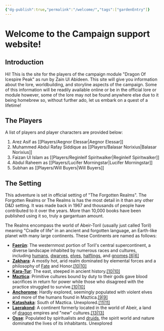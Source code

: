 ```yaml
---
{"dg-publish":true,"permalink":"/welcome/","tags":["gardenEntry"]}
---
```


# Welcome to the Campaign support website!

## Introduction

Hi! This is the site for the players of the campaign module "Dragon Of Icespire Peak" as run by Zain Ul Abideen. This site will give you information about the lore, worldbuilding, and storyline aspects of the campaign. Some of this information will be readily available online or be in the official lore or module however, some of the lore may not be found anywhere else due to it being homebrew so, without further ado, let us embark on a quest of a lifetime!

## The Players

A list of players and player characters are provided below:

1. Arez Asif as [[Players/Aegnor Elessar\|Aegnor Elessar]]
2. Muhammed Abdul Rafay Siddique as [[Players/Balasar Norixius\|Balasar Norixius]]
3. Faizan Ul Islam as [[Players/Reginleif Spiritwalker\|Reginleif Spiritwalker]]
4. Abdul Raheem as [[Players/Lucifer Morningstar\|Lucifer Morningstar]]
5. Subhan as [[Players/Will Buyers\|Will Buyers]]

## The Setting

This adventure is set in official setting of "The Forgotten Realms". The Forgotten Realms or The Realms is has the most detail in it than any other D&D setting. It was made back in 1967 and thousands of people have contributed to it over the years. More than 10,000 books have been published using it so, truly a gargantuan amount. 

The Realms encompass the world of Abeir-Toril (usually just called Toril) meaning "Cradle of life" in an ancient and forgotten language, an Earth-like planet with many large continents. These Continents are named as follows:
- **[Faerûn](https://forgottenrealms.fandom.com/wiki/Faer%C3%BBn "Faerûn")**: The westernmost portion of Toril's central supercontinent, a diverse landscape inhabited by numerous races and cultures, including [humans](https://forgottenrealms.fandom.com/wiki/Human "Human"), [dwarves](https://forgottenrealms.fandom.com/wiki/Dwarf "Dwarf"), [elves](https://forgottenrealms.fandom.com/wiki/Elf "Elf"), [halflings](https://forgottenrealms.fandom.com/wiki/Halfling "Halfling"), and [gnomes](https://forgottenrealms.fandom.com/wiki/Gnome "Gnome").[[6\|6]](https://forgottenrealms.fandom.com/wiki/Toril#cite_note-FRCS2e-p4-6)
- **[Zakhara](https://forgottenrealms.fandom.com/wiki/Zakhara "Zakhara")**: A mostly hot, arid realm dominated by elemental forces and a philosophy of [Fate](https://forgottenrealms.fandom.com/wiki/Fate "Fate") and Honor.[[10\|10]](https://forgottenrealms.fandom.com/wiki/Toril#cite_note-FRCS2e-p5-10)
- **[Kara-Tur](https://forgottenrealms.fandom.com/wiki/Kara-Tur "Kara-Tur")**: The east, steeped in ancient history.[[10\|10]](https://forgottenrealms.fandom.com/wiki/Toril#cite_note-FRCS2e-p5-10)
- **[Maztica](https://forgottenrealms.fandom.com/wiki/Maztica "Maztica")**: Primitive cultures bound by duty to their gods gave blood sacrifices in return for power while those who disagreed with the practice struggled to survive.[[10\|10]](https://forgottenrealms.fandom.com/wiki/Toril#cite_note-FRCS2e-p5-10)
- **[Anchorome](https://forgottenrealms.fandom.com/wiki/Anchorome "Anchorome")**: Hardly explored, seemingly populated with violent elves and more of the humans found in Maztica.[[9\|9]](https://forgottenrealms.fandom.com/wiki/Toril#cite_note-G&G-p10-9)
- **[Katashaka](https://forgottenrealms.fandom.com/wiki/Katashaka "Katashaka")**: South of Maztica. Unexplored.[[11\|11]](https://forgottenrealms.fandom.com/wiki/Toril#cite_note-TGHotR-29-30-11)
- **[Laerakond](https://forgottenrealms.fandom.com/wiki/Laerakond "Laerakond")**: A continent formerly located in the world of Abeir, a land of [dragon](https://forgottenrealms.fandom.com/wiki/Dragon "Dragon") empires and "new" cultures.[[13\|13]](https://forgottenrealms.fandom.com/wiki/Toril#cite_note-FRCG-p200-13)
- **[Osse](https://forgottenrealms.fandom.com/wiki/Osse "Osse")**: Populated by spiritualists and [druids](https://forgottenrealms.fandom.com/wiki/Druid "Druid"), the spirit world and nature dominated the lives of its inhabitants. Unexplored



